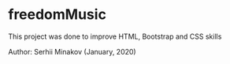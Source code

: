 # freedomMusic

This project was done to improve HTML, Bootstrap and CSS skills

Author: Serhii Minakov  (January, 2020)
